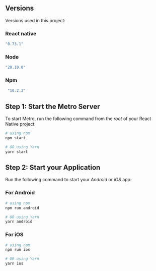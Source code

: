 ## Versions

Versions used in this project:

### React native
```bash
"0.73.1"
```
### Node
```bash
"20.10.0"
```
### Npm
```bash
 "10.2.3"
```


## Step 1: Start the Metro Server

To start Metro, run the following command from the _root_ of your React Native project:

```bash
# using npm
npm start

# OR using Yarn
yarn start
```

## Step 2: Start your Application

Run the following command to start your _Android_ or _iOS_ app:

### For Android

```bash
# using npm
npm run android

# OR using Yarn
yarn android
```

### For iOS

```bash
# using npm
npm run ios

# OR using Yarn
yarn ios
```
